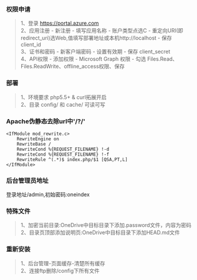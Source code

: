 ### 权限申请  
> 1、登录 https://portal.azure.com  
> 2、应用注册 - 新注册 - 填写应用名称 - 账户类型点选C - 重定向URI(即redirect_uri)选Web,值填写部署地址或本机http://localhost - 保存 client_id  
> 3、证书和密码 - 新客户端密码 - 设置有效期 - 保存 client_secret  
> 4、API权限 - 添加权限 - Microsoft Graph 权限 - 勾选 Files.Read、Files.ReadWrite、offline_access权限、保存  

### 部署  	
> 1、环境要求 php5.5+ & curl拓展开启  
> 2、目录 config/ 和 cache/ 可读可写

### Apache伪静态去除url中'/?/'  
```
<IfModule mod_rewrite.c>
	RewriteEngine on
	RewriteBase /
	RewriteCond %{REQUEST_FILENAME} !-d
	RewriteCond %{REQUEST_FILENAME} !-f
	RewriteRule ^(.*)$ index.php/$1 [QSA,PT,L]
</IfModule>
```
### 后台管理员地址  
登录地址/admin,初始密码:oneindex

### 特殊文件  
> 1、加密当前目录:OneDrive中目标目录下添加.password文件，内容为密码  	
> 2、目录页顶部添加说明页:OneDrive中目标目录下添加HEAD.md文件

### 重新安装  
> 1、后台管理-页面缓存-清楚所有缓存  
> 2、连接ftp删除/config下所有文件  


